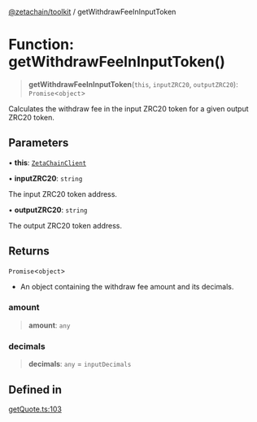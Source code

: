 [@zetachain/toolkit](toolkit/index.md) / getWithdrawFeeInInputToken

# Function: getWithdrawFeeInInputToken()

> **getWithdrawFeeInInputToken**(`this`, `inputZRC20`, `outputZRC20`): `Promise`\<`object`\>

Calculates the withdraw fee in the input ZRC20 token for a given output ZRC20 token.

## Parameters

• **this**: [`ZetaChainClient`](toolkit/Class.ZetaChainClient.md)

• **inputZRC20**: `string`

The input ZRC20 token address.

• **outputZRC20**: `string`

The output ZRC20 token address.

## Returns

`Promise`\<`object`\>

- An object containing the withdraw fee amount and its decimals.

### amount

> **amount**: `any`

### decimals

> **decimals**: `any` = `inputDecimals`

## Defined in

[getQuote.ts:103](https://github.com/zeta-chain/toolkit/blob/ff9b248edd3cba24d9f8444af6a768e2af201e71/packages/client/src/getQuote.ts#L103)
